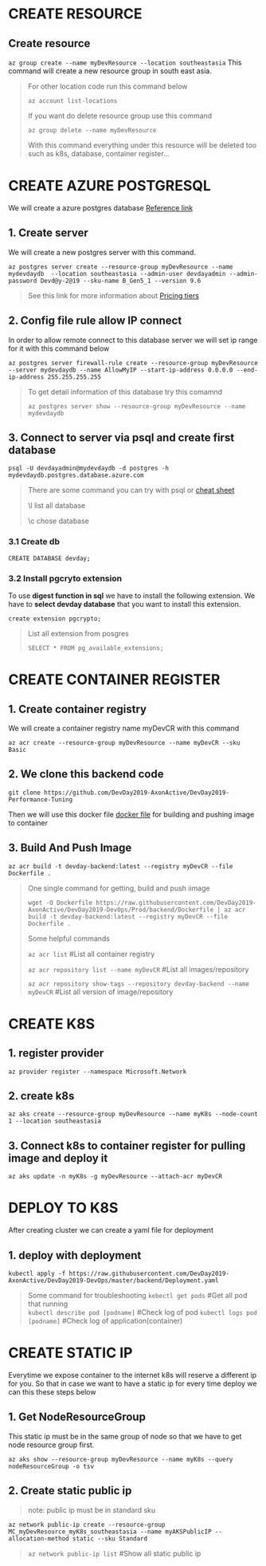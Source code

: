 # CREATE RESOURCE

## Create resource
`az group create --name myDevResource --location southeastasia`
This command will create a new resource group in south east asia.
> For other location code run this command below
>
> `az account list-locations`
>
> If you want do delete resource group use this command
>
> `az group delete --name myDevResource`
>
> With this command everything under this resource will be deleted too such as k8s, database, container register...


# CREATE AZURE POSTGRESQL

We will create a azure postgres database [Reference link](https://docs.microsoft.com/en-us/azure/postgresql/quickstart-create-server-database-azure-cli)


## 1. Create server
We will create a new postgres server with this command. 

`az postgres server create --resource-group myDevResource --name mydevdaydb  --location southeastasia --admin-user devdayadmin --admin-password Devd@y-2@19 --sku-name B_Gen5_1 --version 9.6`
> See this link for more information about [Pricing tiers](https://docs.microsoft.com/en-us/azure/postgresql/concepts-pricing-tiers) 

## 2. Config file rule allow IP connect
In order to allow remote connect to this database server we will set ip range for it with this command below

`az postgres server firewall-rule create --resource-group myDevResource --server mydevdaydb --name AllowMyIP --start-ip-address 0.0.0.0 --end-ip-address 255.255.255.255`

> To get detail information of this database try this comamnd
> 
> `az postgres server show --resource-group myDevResource --name mydevdaydb`

## 3. Connect to server via psql and create first database

`psql -U devdayadmin@mydevdaydb -d postgres -h mydevdaydb.postgres.database.azure.com`

> There are some command you can try with psql or [cheat sheet](http://www.postgresqltutorial.com/postgresql-cheat-sheet/)
>
> \l list all database
>
> \c chose database

### 3.1 Create db
`CREATE DATABASE devday;`

### 3.2 Install pgcryto extension
To use **digest function in sql** we have to install the following extension. We have to **select devday database** that you want to install this extension.
> 
`create extension pgcrypto;`
> 
> List all extension from posgres
>
> `SELECT * FROM pg_available_extensions;`

# CREATE CONTAINER REGISTER

## 1. Create container registry
We will create a container registry name myDevCR with this command

`az acr create --resource-group myDevResource --name myDevCR --sku Basic`

## 2. We clone this backend code

`git clone https://github.com/DevDay2019-AxonActive/DevDay2019-Performance-Tuning`

Then we will use this docker file [docker file](https://raw.githubusercontent.com/DevDay2019-AxonActive/DevDay2019-DevOps/Prod/backend/Dockerfile) for building and pushing image to container

## 3. Build And Push Image
`az acr build -t devday-backend:latest --registry myDevCR --file Dockerfile .`

> One single command for getting, build and push iimage
>
> `wget -O Dockerfile https://raw.githubusercontent.com/DevDay2019-AxonActive/DevDay2019-DevOps/Prod/backend/Dockerfile | az acr build -t devday-backend:latest --registry myDevCR --file Dockerfile .`
>
> Some helpful commands
>
> `az acr list` #List all container registry 
>
> `az acr repository list --name myDevCR` #List all images/repository
>
> `az acr repository show-tags --repository devday-backend --name myDevCR` #List all version of image/repository


# CREATE K8S
## 1. register provider
`az provider register --namespace Microsoft.Network`

## 2. create k8s
`az aks create --resource-group myDevResource --name myK8s --node-count 1 --location southeastasia`

## 3. Connect k8s to container register for pulling image and deploy it
`az aks update -n myK8s -g myDevResource --attach-acr myDevCR`

# DEPLOY TO K8S

After creating cluster we can create a yaml file for deployment

## 1. deploy with deployment
`kubectl apply -f https://raw.githubusercontent.com/DevDay2019-AxonActive/DevDay2019-DevOps/master/backend/Deployment.yaml`


> Some command for troubleshooting
> `kebectl get pods` #Get all pod that running  
> `kubectl describe pod [podname]` #Check log of pod
> `kubectl logs pod [podname]` #Check log of application(container)

# CREATE STATIC IP

Everytime we expose container to the internet k8s will reserve a different ip for you. So that in case we want to have a static ip for every time deploy we can this these steps below

## 1. Get NodeResourceGroup
This static ip must be in the same group of node so that we have to get node resource group first.

`az aks show --resource-group myDevResource --name myK8s --query nodeResourceGroup -o tsv`

## 2. Create static public ip
> note: public ip must be in standard sku

`az network public-ip create --resource-group MC_myDevResource_myK8s_southeastasia --name myAKSPublicIP --allocation-method static --sku Standard`
 
> `az network public-ip list` #Show all static public ip
